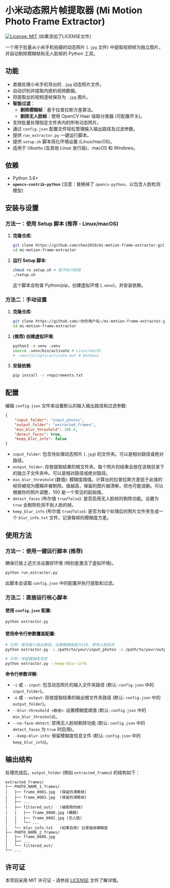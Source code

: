 # 小米动态照片帧提取器 (Mi Motion Photo Frame Extractor)

[![License: MIT](https://img.shields.io/badge/License-MIT-yellow.svg)](https://opensource.org/licenses/MIT) (如果添加了LICENSE文件)

一个用于批量从小米手机拍摄的动态照片 (`.jpg` 文件) 中提取视频帧为独立图片，并自动剔除模糊帧和无人脸帧的 Python 工具。

## 功能

*   直接处理小米手机导出的 `.jpg` 动态照片文件。
*   自动识别并提取内嵌的视频数据。
*   将提取出的视频逐帧保存为 `.jpg` 图片。
*   **智能过滤**：
    *   **剔除模糊帧**：基于拉普拉斯方差算法。
    *   **剔除无人脸帧**：使用 OpenCV Haar 级联分类器 (可配置开关)。
*   支持批量处理指定文件夹内的所有动态照片。
*   通过 `config.json` 配置文件轻松管理输入输出路径及过滤参数。
*   提供 `run_extractor.py` 一键运行脚本。
*   提供 `setup.sh` 脚本简化环境设置 (Linux/macOS)。
*   适用于 Ubuntu (及其他 Linux 发行版)、macOS 和 Windows。

## 依赖

*   Python 3.6+
*   **`opencv-contrib-python`** (注意：替换掉了 `opencv-python`，以包含人脸检测模型)

## 安装与设置

### 方法一：使用 Setup 脚本 (推荐 - Linux/macOS)

1.  **克隆仓库**:
    ```bash
    git clone https://github.com/ches2010/mi-motion-frame-extractor.git
    cd mi-motion-frame-extractor
    ```
2.  **运行 Setup 脚本**:
    ```bash
    chmod +x setup.sh # 赋予执行权限
    ./setup.sh
    ```
    这个脚本会检查 Python/pip，创建虚拟环境 (`.venv`)，并安装依赖。

### 方法二：手动设置

1.  **克隆仓库**:
    ```bash
    git clone https://github.com/<你的用户名>/mi-motion-frame-extractor.git
    cd mi-motion-frame-extractor
    ```
2.  **(推荐) 创建虚拟环境**:
    ```bash
    python3 -m venv .venv
    source .venv/bin/activate # Linux/macOS
    # .venv\Scripts\activate.bat # Windows
    ```
3.  **安装依赖**:
    ```bash
    pip install -r requirements.txt
    ```

## 配置

编辑 `config.json` 文件来设置默认的输入输出路径和过滤参数:

```json
{
    "input_folder": "input_photos",
    "output_folder": "extracted_frames",
    "min_blur_threshold": 100.0,
    "detect_faces": true,
    "keep_blur_info": false
}
```

*   `input_folder`: 包含待处理动态照片 (`.jpg`) 的文件夹。可以是相对路径或绝对路径。
*   `output_folder`: 存放提取结果的根文件夹。每个照片的结果会放在该根目录下的独立子文件夹中。可以是相对路径或绝对路径。
*   `min_blur_threshold` (数值): 模糊度阈值。计算出的拉普拉斯方差低于此值的帧将被视为模糊并被剔除。值越高，保留的图片越清晰，但也可能误删。可以根据你的照片调整，100 是一个常见的起始值。
*   `detect_faces` (布尔值 `true`/`false`): 是否启用无人脸帧的剔除功能。设置为 `true` 会剔除检测不到人脸的帧。
*   `keep_blur_info` (布尔值 `true`/`false`): 是否为每个处理后的照片文件夹生成一个 `blur_info.txt` 文件，记录每帧的模糊度方差。

## 使用方法

### 方法一：使用一键运行脚本 (推荐)

确保已按上述方法设置好环境 (特别是激活了虚拟环境)。

```bash
python run_extractor.py
```
此脚本会读取 `config.json` 中的配置并执行提取和过滤。

### 方法二：直接运行核心脚本

#### 使用 `config.json` 配置:
```bash
python extractor.py
```

#### 使用命令行参数覆盖配置:
```bash
# 示例：更改输入输出路径，设置模糊阈值为150，禁用人脸检测
python extractor.py -i /path/to/your/input_photos -o /path/to/your/output_frames --blur-threshold 150 --no-face-detect

# 示例：保留模糊度信息
python extractor.py --keep-blur-info
```

**命令行参数详解:**

*   `-i` 或 `--input`: 包含动态照片的输入文件夹路径 (默认: `config.json` 中的 `input_folder`)。
*   `-o` 或 `--output`: 存放提取结果的输出根文件夹路径 (默认: `config.json` 中的 `output_folder`)。
*   `--blur-threshold <数值>`: 设置模糊度阈值 (默认: `config.json` 中的 `min_blur_threshold`)。
*   `--no-face-detect`: 禁用无人脸帧剔除功能 (默认: `config.json` 中的 `detect_faces` 为 `true` 时启用)。
*   `--keep-blur-info`: 保留模糊度信息文件 (默认: `config.json` 中的 `keep_blur_info`)。

## 输出结构

处理完成后，`output_folder` (例如 `extracted_frames`) 的结构如下：

```
extracted_frames/
├── PHOTO_NAME_1_frames/
│   ├── frame_0001.jpg  (保留的清晰帧)
│   ├── frame_0003.jpg  (保留的清晰帧)
│   ├── ...
│   ├── filtered_out/   (被剔除的帧)
│   │   ├── frame_0000.jpg (模糊)
│   │   ├── frame_0002.jpg (无人脸)
│   │   └── ...
│   └── blur_info.txt   (如果启用) 记录每帧模糊度
├── PHOTO_NAME_2_frames/
│   ├── frame_0000.jpg
│   ├── ...
│   └── filtered_out/
└── ...
```

## 许可证

本项目采用 MIT 许可证 - 请参阅 [LICENSE](LICENSE) 文件了解详情。
